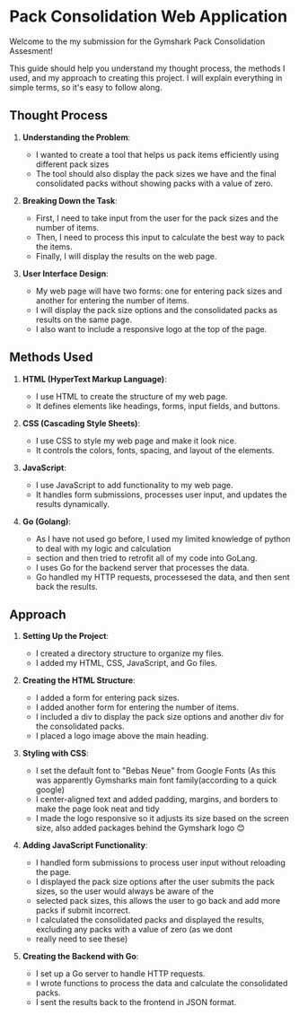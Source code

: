# Pack Consolidation Web Application

Welcome to the my submission for the Gymshark Pack Consolidation Assesment!

This guide should help you understand my thought process, the methods I used, and my approach to creating this project. I will explain everything in simple terms, so it's easy to follow along.

## Thought Process

1. **Understanding the Problem**:
    - I wanted to create a tool that helps us pack items efficiently using different pack sizes
    - The tool should also display the pack sizes we have and the final consolidated packs without showing packs with a value of zero.

2. **Breaking Down the Task**:
    - First, I need to take input from the user for the pack sizes and the number of items.
    - Then, I need to process this input to calculate the best way to pack the items.
    - Finally, I will display the results on the web page.

3. **User Interface Design**:
    - My web page will have two forms: one for entering pack sizes and another for entering the number of items.
    - I will display the pack size options and the consolidated packs as results on the same page.
    - I also want to include a responsive logo at the top of the page.

## Methods Used

1. **HTML (HyperText Markup Language)**:
    - I use HTML to create the structure of my web page.
    - It defines elements like headings, forms, input fields, and buttons.

2. **CSS (Cascading Style Sheets)**:
    - I use CSS to style my web page and make it look nice.
    - It controls the colors, fonts, spacing, and layout of the elements.

3. **JavaScript**:
    - I use JavaScript to add functionality to my web page.
    - It handles form submissions, processes user input, and updates the results dynamically.

4. **Go (Golang)**:
    - As I have not used go before, I used my limited knowledge of python to deal with my logic and calculation 
    - section and then tried to retrofit all of my code into GoLang.
    - I uses Go for the backend server that processes the data.
    - Go handled my HTTP requests, processesed the data, and then sent back the results.

## Approach

1. **Setting Up the Project**:
    - I created a directory structure to organize my files.
    - I added my HTML, CSS, JavaScript, and Go files.

2. **Creating the HTML Structure**:
    - I added a form for entering pack sizes.
    - I added another form for entering the number of items.
    - I included a div to display the pack size options and another div for the consolidated packs.
    - I placed a logo image above the main heading.

3. **Styling with CSS**:
    - I set the default font to "Bebas Neue" from Google Fonts (As this was apparently Gymsharks main font family(according to a quick google)
    - I center-aligned text and added padding, margins, and borders to make the page look neat and tidy
    - I made the logo responsive so it adjusts its size based on the screen size, also added packages behind the Gymshark logo 😊

4. **Adding JavaScript Functionality**:
    - I handled form submissions to process user input without reloading the page.
    - I displayed the pack size options after the user submits the pack sizes, so the user would always be aware of the
    - selected pack sizes, this allows the user to go back and add more packs if submit incorrect.
    - I calculated the consolidated packs and displayed the results, excluding any packs with a value of zero (as we dont
    - really need to see these)

5. **Creating the Backend with Go**:
    - I set up a Go server to handle HTTP requests.
    - I wrote functions to process the data and calculate the consolidated packs.
    - I sent the results back to the frontend in JSON format.